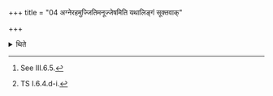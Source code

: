+++
title = "04 अग्नेरहमुज्जितिमनूज्जेषमिति यथालिङ्गं सूक्तवाक्"

+++

<details><summary>थिते</summary>

4. He addresses the deities of the Sūktavāka[^1] with the formula in accordance with the characteristic mark of the deity out of the formulae beginning with agnerahamujjitimanūjje-ṣam.[^2]  

[^1]: See III.6.5.  

[^2]: TS I.6.4.d-i.
</details>
